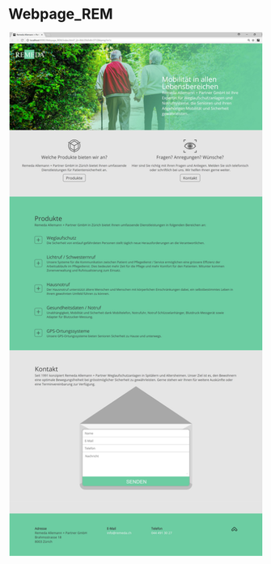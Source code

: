 # Webpage_REM
<p align="center">
  <img src="https://github.com/tabeaeggler/Webpage_REM/blob/master/documentation/webpage_rem.png" width="500"/>
</p>
